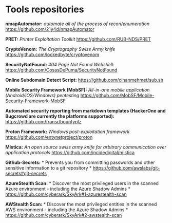 # Tools repositories

**nmapAutomator:** *automate all of the process of recon/enumeration* https://github.com/21y4d/nmapAutomator

**PRET:** *Printer Exploitation Toolkit* https://github.com/RUB-NDS/PRET

**CryptoVenom:** *The Cryptography Swiss Army knife* https://github.com/lockedbyte/cryptovenom

**SecurityNotFound:** *404 Page Not Found Webshell:* https://github.com/CosasDePuma/SecurityNotFound

**Online Subdomain Detect Script:** https://github.com/cihanmehmet/sub.sh

**Mobile Security Framework (MobSF):** *All-in-one mobile application (Android/iOS/Windows) pentesting* https://github.com/MobSF/Mobile-Security-Framework-MobSF

**Automated security reporting from markdown templates (HackerOne and Bugcrowd are currently the platforms supported):** https://github.com/fransr/bountyplz

**Proton Framework:** *Windows post-exploitation framework* https://github.com/entynetproject/proton

**Mistica:** *An open source swiss army knife for arbitrary communication over application protocols* https://github.com/incidedigital/mistica

**Github-Secrets:** * Prevents you from committing passwords and other sensitive information to a git repository * https://github.com/awslabs/git-secrets#git-secrets

**AzureStealth Scan:** * Discover the most privileged users in the scanned Azure environment - including the Azure Shadow Admins * https://github.com/cyberark/SkyArk#1-azurestealth-scan

**AWStealth Scan:** * Discover the most privileged entities in the scanned AWS environment - including the Azure Shadow Admins * https://github.com/cyberark/SkyArk#2-awstealth-scan
